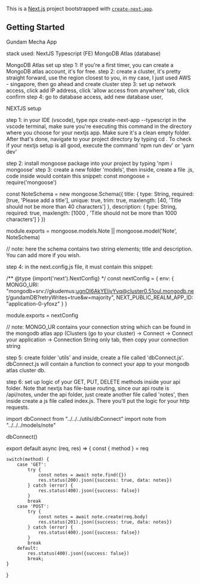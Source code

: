 This is a [Next.js](https://nextjs.org/) project bootstrapped with [`create-next-app`](https://github.com/vercel/next.js/tree/canary/packages/create-next-app).

## Getting Started

Gundam Mecha App

stack used:
NextJS Typescript (FE)
MongoDB Atlas (database)

MongoDB Atlas set up
step 1: If you're a first timer, you can create a MongoDB atlas account, it's for free.
step 2: create a cluster, it's pretty straight forward, use the region closest to you, in my case, I just used AWS - singapore, then go ahead and create cluster
step 3: set up network access, click add IP address, click 'allow access from anywhere' tab, click confirm
step 4: go to database access, add new database user, 

NEXTJS setup

step 1: in your IDE (vscode), type npx create-next-app <name of your app> --typescript in the vscode terminal, make sure you're executing this command in the directory where you choose for your nextjs app. Make sure it's a clean empty folder. After that's done, navigate to your project directory by typing cd <name of your app>. To check if your nextjs setup is all good, execute the command 'npm run dev' or 'yarn dev'

step 2: install mongoose package into your project by typing 'npm i mongoose'
step 3: create a new folder 'models', then inside, create a file <name of your model file>.js, code inside would contain this snippet:
const mongoose = require('mongoose')

const NoteSchema = new mongoose.Schema({
    title: {
        type: String,
        required: [true, 'Please add a title'],
        unique: true,
        trim: true,
        maxlength: [40, 'Title should not be more than 40 characters']
    },
    description: {
        type: String,
        required: true,
        maxlength: [1000 , 'Title should not be more than 1000 characters']
    }
})

module.exports = mongoose.models.Note || mongoose.model('Note', NoteSchema)

// note: here the schema contains two string elements; title and description. You can add more if you wish.

step 4: in the next.config.js file, it must contain this snippet:

/** @type {import('next').NextConfig} */
const nextConfig = {
  env: {
    MONGO_URI: "mongodb+srv://gkudemus:ugnOl6AkYEIjvYvq@cluster0.51oul.mongodb.net/gundamDB?retryWrites=true&w=majority",
    NEXT_PUBLIC_REALM_APP_ID: "application-0-yfoxz"
  }
}

module.exports = nextConfig

// note: MONGO_UR contains your connection string which can be found in the mongodb atlas app (Clusters (go to your cluster) -> Connect -> Connect your application -> Connection String only tab, then copy your connection string

step 5: create folder 'utils' and inside, create a file called 'dbConnect.js'. dbConnect.js will contain a function to connect your app to your mongodb atlas cluster db.

step 6: set up logic of your GET, PUT, DELETE methods inside your api folder. Note that nextjs has file-base routing, since our api route is /api/notes,
under the api folder, just create another file called 'notes', then inside create a js file called index.js. There you'll put the logic for your http requests.

import dbConnect from "../../../utils/dbConnect"
import note from "../../../models/note"

dbConnect()

export default async (req, res) => {
    const { method } = req
    
    switch(method) {
        case 'GET':
            try {
                const notes = await note.find({})
                res.status(200).json({success: true, data: notes})
            } catch (error) {
                res.status(400).json({success: false})
            }
            break
        case 'POST':
            try {
                const notes = await note.create(req.body)
                res.status(201).json({success: true, data: notes})
            } catch (error) {
                res.status(400).json({success: false})
            }
            break
        default:
            res.status(400).json({success: false})
            break;
    }
}